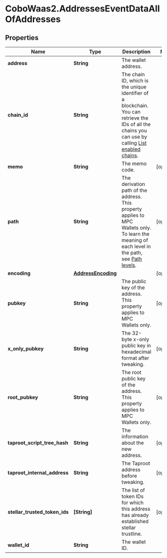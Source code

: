 # CoboWaas2.AddressesEventDataAllOfAddresses

## Properties

Name | Type | Description | Notes
------------ | ------------- | ------------- | -------------
**address** | **String** | The wallet address. | 
**chain_id** | **String** | The chain ID, which is the unique identifier of a blockchain. You can retrieve the IDs of all the chains you can use by calling [List enabled chains](https://www.cobo.com/developers/v2/api-references/wallets/list-enabled-chains). | 
**memo** | **String** | The memo code. | [optional] 
**path** | **String** | The derivation path of the address. This property applies to MPC Wallets only. To learn the meaning of each level in the path, see [Path levels](https://github.com/bitcoin/bips/blob/master/bip-0044.mediawiki#path-levels). | [optional] 
**encoding** | [**AddressEncoding**](AddressEncoding.md) |  | [optional] 
**pubkey** | **String** | The public key of the address. This property applies to MPC Wallets only. | [optional] 
**x_only_pubkey** | **String** | The 32-byte x-only public key in hexadecimal format after tweaking. | [optional] 
**root_pubkey** | **String** | The root public key of the address. This property applies to MPC Wallets only. | [optional] 
**taproot_script_tree_hash** | **String** | The information about the new address. | [optional] 
**taproot_internal_address** | **String** | The Taproot address before tweaking. | [optional] 
**stellar_trusted_token_ids** | **[String]** | The list of token IDs for which this address has already established stellar trustline. | [optional] 
**wallet_id** | **String** | The wallet ID. | 


